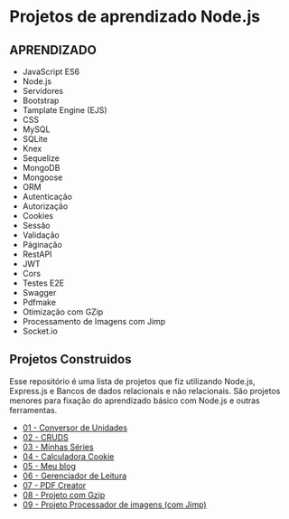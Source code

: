 # Projetos de aprendizado Node.js

## APRENDIZADO

* JavaScript ES6
* Node.js
* Servidores
* Bootstrap
* Tamplate Engine (EJS)
* CSS
* MySQL
* SQLite
* Knex
* Sequelize
* MongoDB
* Mongoose
* ORM
* Autenticação
* Autorização
* Cookies
* Sessão
* Validação
* Páginação
* RestAPI
* JWT
* Cors
* Testes E2E
* Swagger
* Pdfmake
* Otimização com GZip
* Processamento de Imagens com Jimp
* Socket.io

## Projetos Construidos

Esse repositório é uma lista de projetos que fiz utilizando Node.js, Express.js e Bancos de dados relacionais e não relacionais. São projetos menores para fixação do aprendizado básico com Node.js e outras ferramentas.

* [01 - Conversor de Unidades](https://github.com/michaelwell23/meus-projetos-menores/tree/master/projeto-conversor-de-unidades)
* [02 - CRUDS](https://github.com/michaelwell23/meus-projetos-menores/tree/master/projeto-cruds)
* [03 - Minhas Séries](https://github.com/michaelwell23/meus-projetos-menores/tree/master/projeto-minhas-series)
* [04 - Calculadora Cookie](https://github.com/michaelwell23/meus-projetos-menores/tree/master/projeto-calculadora-cookie)
* [05 - Meu blog](https://github.com/michaelwell23/meus-projetos-menores/tree/master/projeto-meu%20Blog)
* [06 - Gerenciador de Leitura](https://github.com/michaelwell23/meus-projetos-menores/tree/master/projeto-gerenciador-de-livros)
* [07 - PDF Creator](https://github.com/michaelwell23/meus-projetos-menores/tree/master/projeto-pdf-creator)
* [08 - Projeto com Gzip](https://github.com/michaelwell23/meus-projetos-menores/tree/master/gzip-teste)
* [09 - Projeto Processador de imagens (com Jimp)](https://github.com/michaelwell23/meus-projetos-menores/tree/master/projeto-jimp)

